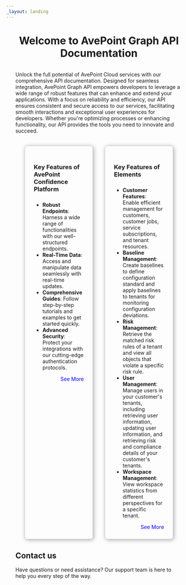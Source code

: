 ```yaml
---
_layout: landing
---
```


<div style="margin-left: 5%; margin-right: 5%;">

<h1 style="text-align: center; margin-bottom: 32px;">Welcome to AvePoint Graph API Documentation</h1>

<p style="margin-bottom: 32px;">
Unlock the full potential of AvePoint Cloud services with our comprehensive API documentation. Designed for seamless integration, AvePoint Graph API empowers developers to leverage a wide range of robust features that can enhance and extend your applications. With a focus on reliability and efficiency, our API ensures consistent and secure access to our services, facilitating smooth interactions and exceptional user experiences for developers. Whether you're optimizing processes or enhancing functionality, our API provides the tools you need to innovate and succeed.  
</p>


<div style="display: flex; justify-content: center; gap: 32px; margin-bottom: 32px;">
  <div style="border:1px solid #ccc; padding:24px; border-radius:8px; box-shadow:2px 2px 12px #aaa; width: 30%;">
    <h3 style="margin-bottom: 24px;"> Key Features of AvePoint Confidence Platform</h3>
    <ul>
      <li><b>Robust Endpoints</b>: Harness a wide range of functionalities with our well-structured endpoints.</li>
      <li><b>Real-Time Data</b>: Access and manipulate data seamlessly with real-time updates.</li>
      <li><b>Comprehensive Guides</b>: Follow step-by-step tutorials and examples to get started quickly.</li>
      <li><b>Advanced Security</b>: Protect your integrations with our cutting-edge authentication protocols.</li>
    </ul>
    <div style="text-align: right;">
      <a href="./docs/Overview.md" style="text-decoration:none; color:blue;">See More</a>
    </div>
  </div>

  <div style="border:1px solid #ccc; padding:24px; border-radius:8px; box-shadow:2px 2px 12px #aaa; width: 30%;">
    <h3 style="margin-bottom: 24px;"> Key Features of Elements</h3>
    <ul>
      <li><b>Customer Features</b>: Enable efficient management for customers, customer jobs,  service subscriptions, and tenant resources.</li>
      <li><b>Baseline Management</b>: Create baselines to define configuration standard and apply baselines to tenants for monitoring configuration deviations.
</li>
      <li><b>Risk Management</b>: Retrieve the matched risk rules of a tenant and view all objects that violate a specific risk rule.</li>
      <li><b>User Management</b>: Manage users in your customer's tenants, including retrieving user information, updating user information, and retrieving risk and compliance details of your customer's tenants.</li>
      <li><b>Workspace Management</b>: View workspace statistics from different perspectives for a specific tenant.</li>
    </ul>
    <div style="text-align: right;">
      <a href="./elements/Overview.md" style="text-decoration:none; color:blue;">See More</a>
    </div>
  </div>
</div>



## Contact us  

<p style="margin-bottom: 32px;">Have questions or need assistance? Our support team is here to help you every step of the way. </p>